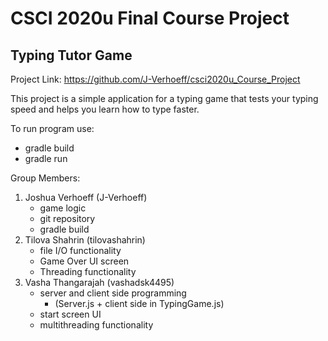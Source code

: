 # CSCI 2020u Final Course Project

## Typing Tutor Game

Project Link: https://github.com/J-Verhoeff/csci2020u_Course_Project

This project is a simple application for a typing game that tests your typing speed and helps you learn how to type faster.

To run program use:

- gradle build
- gradle run

Group Members:

1. Joshua Verhoeff (J-Verhoeff)
      * game logic
      * git repository
      * gradle build
2. Tilova Shahrin (tilovashahrin)
      * file I/O functionality
      * Game Over UI screen
      * Threading functionality
3. Vasha Thangarajah (vashadsk4495)
      * server and client side programming
          * (Server.js + client side in TypingGame.js)
      * start screen UI
      * multithreading functionality

